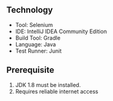 ## Technology
- Tool: Selenium
- IDE: IntelliJ IDEA Community Edition
- Build Tool: Gradle
- Language: Java
- Test Runner: Junit

## Prerequisite
1. JDK 1.8 must be installed.
2. Requires reliable internet access

